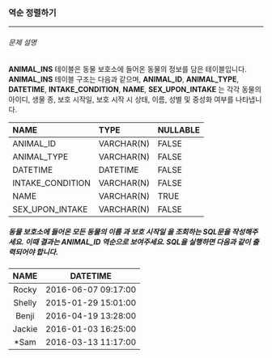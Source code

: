 ### 역순 정렬하기

***

###### 문제 설명
**ANIMAL_INS** 테이블은 동물 보호소에 들어온 동물의 정보를 담은 테이블입니다. **ANIMAL_INS** 테이블 구조는 다음과 같으며, **ANIMAL_ID**, **ANIMAL_TYPE**, **DATETIME**, 
**INTAKE_CONDITION**, **NAME**, **SEX_UPON_INTAKE** 는 각각 동물의 아이디, 생물 종, 보호 시작일, 보호 시작 시 상태, 이름, 성별 및 중성화 여부를 나타냅니다.

NAME            |TYPE       |NULLABLE
|:--            |:--        |:--
ANIMAL_ID	      |VARCHAR(N) |	FALSE
ANIMAL_TYPE	    |VARCHAR(N) |	FALSE
DATETIME        |	DATETIME	|FALSE
INTAKE_CONDITION|VARCHAR(N) |	FALSE
NAME            |	VARCHAR(N)|	TRUE
SEX_UPON_INTAKE |	VARCHAR(N)|	FALSE

##### 동물 보호소에 들어온 모든 동물의 **이름** 과 **보호 시작일** 을 조회하는 SQL문을 작성해주세요. 이때 결과는 **ANIMAL_ID 역순**으로 보여주세요. SQL을 실행하면 다음과 같이 출력되어야 합니다.

NAME  |	DATETIME           |
|:---:|:------------------:|
Rocky |	2016-06-07 09:17:00|
Shelly|	2015-01-29 15:01:00|
Benji |	2016-04-19 13:28:00|
Jackie|	2016-01-03 16:25:00|
*Sam  |	2016-03-13 11:17:00|
